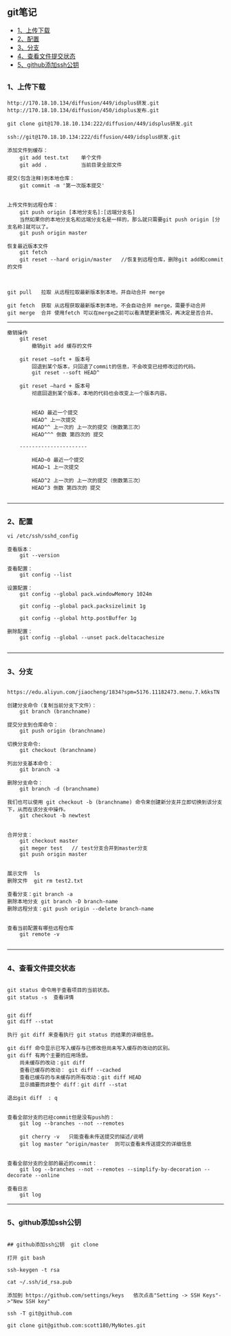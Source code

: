 ## git笔记
  
*   [1、上传下载](#pull)
*   [2、配置](#config)
*   [3、分支](#branch)
*   [4、查看文件提交状态](#status)
*   [5、github添加ssh公钥](#github)


 <h2 id="pull"></h2>

### 1、上传下载
```
http://170.18.10.134/diffusion/449/idsplus研发.git
http://170.18.10.134/diffusion/450/idsplus发布.git

git clone git@170.18.10.134:222/diffusion/449/idsplus研发.git

ssh://git@170.18.10.134:222/diffusion/449/idsplus研发.git
```

```
添加文件到缓存：
	git add test.txt    单个文件
	git add .           当前目录全部文件

提交(包含注释)到本地仓库：	
	git commit -m '第一次版本提交'	


上传文件到远程仓库：
	git push origin [本地分支名]:[远端分支名]  
	当然如果你的本地分支名和远端分支名是一样的，那么就只需要git push origin [分支名称]就可以了。 
    git push origin master

恢复最近版本文件
	git fetch
	git reset --hard origin/master   //恢复到远程仓库，删除git add和commit的文件


	
git pull   拉取 从远程拉取最新版本到本地，并自动合并 merge

git fetch  获取 从远程获取最新版本到本地，不会自动合并 merge，需要手动合并
git merge  合并 使用fetch 可以在merge之前可以看清楚更新情况，再决定是否合并。
```
**************************************************************************
```
撤销操作
	git reset    
		撤销git add 缓存的文件
	
	git reset —soft + 版本号
		回退到某个版本，只回退了commit的信息，不会改变已经修改过的代码。
		git reset --soft HEAD^
		
	git reset —hard + 版本号
		彻底回退到某个版本，本地的代码也会改变上一个版本内容。
		
		
		HEAD 最近一个提交
		HEAD^ 上一次提交
		HEAD^^ 上一次的 上一次的提交（倒数第三次）
		HEAD^^^ 倒数 第四次的 提交

	----------------------

		HEAD~0 最近一个提交
		HEAD~1 上一次提交

		HEAD^2 上一次的 上一次的提交（倒数第三次）
		HEAD^3 倒数 第四次的 提交
		
```

****************************************************************************************************************************************
 <h2 id="config"></h2>
 
### 2、配置

```
vi /etc/ssh/sshd_config

查看版本：
	git --version

查看配置：
	git config --list

设置配置：
	git config --global pack.windowMemory 1024m

	git config --global pack.packsizelimit 1g
	
	git config --global http.postBuffer 1g

删除配置：
	git config --global --unset pack.deltacachesize
	
```

****************************************************************************************************************************************
 <h2 id="branch"></h2>
 
### 3、分支

```

https://edu.aliyun.com/jiaocheng/1834?spm=5176.11182473.menu.7.k6ksTN

创建分支命令（复制当前分支下文件）：
	git branch (branchname)
	
提交分支到仓库命令：
	git push origin (branchname)

切换分支命令:
	git checkout (branchname)
	
列出分支基本命令：
	git branch -a

删除分支命令：
	git branch -d (branchname)
	
我们也可以使用 git checkout -b (branchname) 命令来创建新分支并立即切换到该分支下，从而在该分支中操作。
	git checkout -b newtest

	
合并分支：
	git checkout master
	git meger test   // test分支合并到master分支
	git push origin master
	
	
展示文件  ls
删除文件  git rm test2.txt 

查看分支：git branch -a
删除本地分支 git branch -D branch-name
删除远程分支：git push origin --delete branch-name
			  
			  
查看当前配置有哪些远程仓库
	git remote -v
	
```

****************************************************************************************************************************************

 <h2 id="status"></h2>
 
### 4、查看文件提交状态
```
	
git status 命令用于查看项目的当前状态。
git status -s  查看详情

	
git diff   
git diff --stat

执行 git diff 来查看执行 git status 的结果的详细信息。

git diff 命令显示已写入缓存与已修改但尚未写入缓存的改动的区别。
git diff 有两个主要的应用场景。
	尚未缓存的改动：git diff 
	查看已缓存的改动： git diff --cached 
	查看已缓存的与未缓存的所有改动：git diff HEAD 
	显示摘要而非整个 diff：git diff --stat

退出git diff  : q


查看全部分支的已经commit但是没有push的：
	git log --branches --not --remotes
	
	git cherry -v   只能查看未传送提交的描述/说明
	git log master ^origin/master  则可以查看未传送提交的详细信息
	

查看全部分支的全部的最近的commit：
	git log --branches --not --remotes --simplify-by-decoration --decorate --online

查看日志
	git log
```


****************************************************************************************************************************************

 <h2 id="guthub"></h2>
 
### 5、github添加ssh公钥

```	
	
## github添加ssh公钥  git clone

打开 git bash

ssh-keygen -t rsa

cat ~/.ssh/id_rsa.pub

添加到 https://github.com/settings/keys   依次点击"Setting -> SSH Keys"->"New SSH key"

ssh -T git@github.com

git clone git@github.com:scott180/MyNotes.git

```